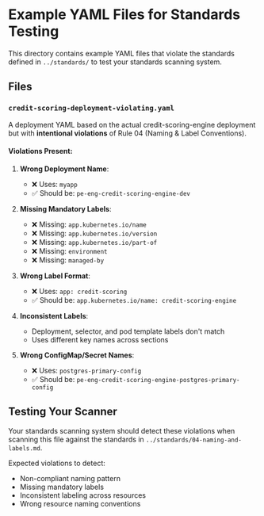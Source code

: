# Example YAML Files for Standards Testing

This directory contains example YAML files that violate the standards defined in `../standards/` to test your standards scanning system.

## Files

### `credit-scoring-deployment-violating.yaml`

A deployment YAML based on the actual credit-scoring-engine deployment but with **intentional violations** of Rule 04 (Naming & Label Conventions).

#### Violations Present:

1. **Wrong Deployment Name**: 
   - ❌ Uses: `myapp`
   - ✅ Should be: `pe-eng-credit-scoring-engine-dev`

2. **Missing Mandatory Labels**:
   - ❌ Missing: `app.kubernetes.io/name`
   - ❌ Missing: `app.kubernetes.io/version` 
   - ❌ Missing: `app.kubernetes.io/part-of`
   - ❌ Missing: `environment`
   - ❌ Missing: `managed-by`

3. **Wrong Label Format**:
   - ❌ Uses: `app: credit-scoring`
   - ✅ Should be: `app.kubernetes.io/name: credit-scoring-engine`

4. **Inconsistent Labels**:
   - Deployment, selector, and pod template labels don't match
   - Uses different key names across sections

5. **Wrong ConfigMap/Secret Names**:
   - ❌ Uses: `postgres-primary-config`
   - ✅ Should be: `pe-eng-credit-scoring-engine-postgres-primary-config`

## Testing Your Scanner

Your standards scanning system should detect these violations when scanning this file against the standards in `../standards/04-naming-and-labels.md`.

Expected violations to detect:
- Non-compliant naming pattern
- Missing mandatory labels
- Inconsistent labeling across resources
- Wrong resource naming conventions
